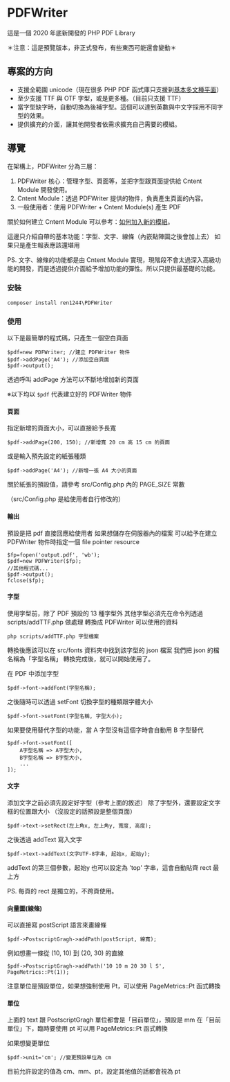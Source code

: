 # PDFWriter

這是一個 2020 年底新開發的 PHP PDF Library

＊注意：這是預覽版本，非正式發布，有些東西可能還會變動＊

## 專案的方向

* 支援全範圍 unicode（現在很多 PHP PDF 函式庫只支援到[基本多文種平面](https://zh.wikipedia.org/wiki/Unicode%E5%AD%97%E7%AC%A6%E5%B9%B3%E9%9D%A2%E6%98%A0%E5%B0%84#%E5%9F%BA%E6%9C%AC%E5%A4%9A%E6%96%87%E7%A7%8D%E5%B9%B3%E9%9D%A2)）
* 至少支援 TTF 與 OTF 字型，或是更多種。（目前只支援 TTF）
* 當字型缺字時，自動切換為後補字型。這個可以達到英數與中文字採用不同字型的效果。
* 提供擴充的介面，讓其他開發者依需求擴充自己需要的模組。

## 導覽

在架構上，PDFWriter 分為三層：
1. PDFWriter 核心：管理字型、頁面等，並把字型跟頁面提供給 Cntent Module 開發使用。
2. Cntent Module：透過 PDFWriter 提供的物件，負責產生頁面的內容。
3. 一般使用者：使用 PDFWriter + Cntent Module(s) 產生 PDF

關於如何建立 Cntent Module 可以參考：[如何加入新的模組](doc/content_module.md)。

這邊只介紹自帶的基本功能：字型、文字、線條（內嵌點陣圖之後會加上去）
如果只是產生報表應該還堪用

PS. 文字、線條的功能都是由 Cntent Module 實現，現階段不會太過深入高級功能的開發，而是透過提供介面給予增加功能的彈性。所以只提供最基礎的功能。

### 安裝

    composer install ren1244\PDFWriter

### 使用

以下是最簡單的程式碼，只產生一個空白頁面

    $pdf=new PDFWriter; //建立 PDFWriter 物件
    $pdf->addPage('A4'); //添加空白頁面
    $pdf->output();

透過呼叫 addPage 方法可以不斷地增加新的頁面

※以下均以 `$pdf` 代表建立好的 PDFWriter 物件

#### 頁面

指定新增的頁面大小，可以直接給予長寬

    $pdf->addPage(200, 150); //新增寬 20 cm 高 15 cm 的頁面

或是輸入預先設定的紙張種類

    $pdf->addPage('A4'); //新增一張 A4 大小的頁面

關於紙張的預設值，請參考 src/Config.php 內的 PAGE_SIZE 常數

（src/Config.php 是給使用者自行修改的）

#### 輸出

預設是把 pdf 直接回應給使用者
如果想儲存在伺服器內的檔案
可以給予在建立 PDFWriter 物件時指定一個 file pointer resource

    $fp=fopen('output.pdf', 'wb');
    $pdf=new PDFWriter($fp);
    //其他程式碼...
    $pdf->output();
    fclose($fp);

#### 字型

使用字型前，除了 PDF 預設的 13 種字型外
其他字型必須先在命令列透過 scripts/addTTF.php 做處理
轉換成 PDFWriter 可以使用的資料

    php scripts/addTTF.php 字型檔案

轉換後應該可以在 src/fonts 資料夾中找到該字型的 json 檔案
我們把 json 的檔名稱為「字型名稱」
轉換完成後，就可以開始使用了。

在 PDF 中添加字型

    $pdf->font->addFont(字型名稱);

之後隨時可以透過 setFont 切換字型的種類跟字體大小

    $pdf->font->setFont(字型名稱, 字型大小);

如果要使用替代字型的功能，當 A 字型沒有這個字時會自動用 B 字型替代

    $pdf->font->setFont([
        A字型名稱 => A字型大小,
        B字型名稱 => B字型大小,
        ...
    ]);

#### 文字

添加文字之前必須先設定好字型（參考上面的敘述）
除了字型外，還要設定文字框的位置跟大小
（沒設定的話預設是整個頁面）

    $pdf->text->setRect(左上角x, 左上角y, 寬度, 高度);

之後透過 addText 寫入文字

    $pdf->text->addText(文字UTF-8字串, 起始x, 起始y);

addText 的第三個參數，起始y 也可以設定為 'top' 字串，這會自動貼齊 rect 最上方

PS. 每頁的 rect 是獨立的，不跨頁使用。

#### 向量圖(線條)

可以直接寫 postScript 語言來畫線條

    $pdf->PostscriptGragh->addPath(postScript, 線寬);

例如想畫一條從 (10, 10) 到 (20, 30) 的直線

    $pdf->PostscriptGragh->addPath('10 10 m 20 30 l S', PageMetrics::Pt(1));

注意單位是預設單位，如果想強制使用 Pt，可以使用 PageMetrics::Pt 函式轉換

#### 單位

上面的 text 跟 PostscriptGragh 單位都會是「目前單位」，預設是 mm
在「目前單位」下，臨時要使用 pt 可以用 PageMetrics::Pt 函式轉換

如果想變更單位

    $pdf->unit='cm'; //變更預設單位為 cm

目前允許設定的值為 cm、mm、pt，設定其他值的話都會視為 pt
